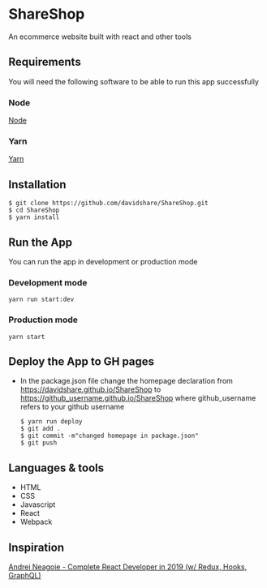 # ShareShop
An ecommerce website built with react and other tools

## Requirements
You will need the following software to be able to run this app successfully

### Node
[Node](http://nodejs.org/)

### Yarn
[Yarn](https://yarnpkg.com/lang/en/)

## Installation

    $ git clone https://github.com/davidshare/ShareShop.git
    $ cd ShareShop
    $ yarn install

## Run the App
You can run the app in development or production mode

### Development mode
	yarn run start:dev

### Production mode
	yarn start

## Deploy the App to GH pages
*	In the package.json file change the homepage declaration from https://davidshare.github.io/ShareShop to https://github_username.github.io/ShareShop where github_username refers to your github username

		$ yarn run deploy
		$ git add .
		$ git commit -m"changed homepage in package.json"
		$ git push


## Languages & tools
- HTML
- CSS
- Javascript
- React
- Webpack

## Inspiration
 [Andrei Neagoie - Complete React Developer in 2019 (w/ Redux, Hooks, GraphQL)](https://www.udemy.com/complete-react-developer-zero-to-mastery/)
